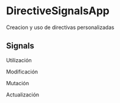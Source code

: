 # DirectiveSignalsApp

Creacion y uso de directivas personalizadas

## Signals

Utilización

Modificación

Mutación

Actualización
